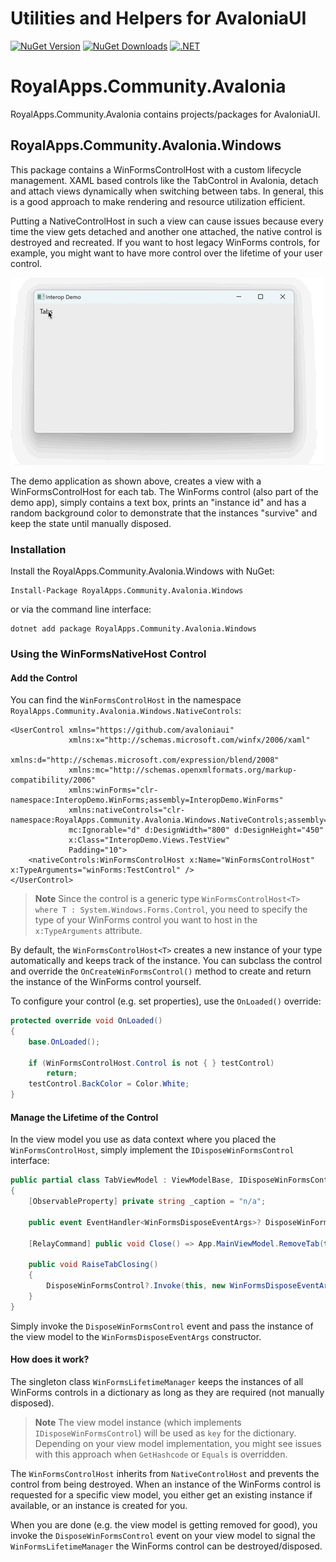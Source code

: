 # Utilities and Helpers for AvaloniaUI

[![NuGet Version](https://img.shields.io/nuget/v/RoyalApps.Community.Avalonia.Windows.svg?style=flat)](https://www.nuget.org/packages/RoyalApps.Community.Avalonia.Windows)
[![NuGet Downloads](https://img.shields.io/nuget/dt/RoyalApps.Community.Avalonia.Windows.svg?color=green)](https://www.nuget.org/packages/RoyalApps.Community.Avalonia.Windows)
[![.NET](https://img.shields.io/badge/.NET-%3E%3D%20%207.0-blueviolet)](https://dotnet.microsoft.com/download)

# RoyalApps.Community.Avalonia
RoyalApps.Community.Avalonia contains projects/packages for AvaloniaUI.

## RoyalApps.Community.Avalonia.Windows
This package contains a WinFormsControlHost with a custom lifecycle management. XAML based controls like the TabControl in Avalonia, detach and attach views dynamically when switching between tabs. In general, this is a good approach to make rendering and resource utilization efficient.

Putting a NativeControlHost in such a view can cause issues because every time the view gets detached and another one attached, the native control is destroyed and recreated. If you want to host legacy WinForms controls, for example, you might want to have more control over the lifetime of your user control.

![InteropDemo](https://raw.githubusercontent.com/royalapplications/royalapps-community-avalonia/main/docs/assets/InteropDemo.gif)

The demo application as shown above, creates a view with a WinFormsControlHost for each tab. The WinForms control (also part of the demo app), simply contains a text box, prints an "instance id" and has a random background color to demonstrate that the instances "survive" and keep the state until manually disposed.

### Installation
Install the RoyalApps.Community.Avalonia.Windows with NuGet:
```
Install-Package RoyalApps.Community.Avalonia.Windows
```
or via the command line interface:
```
dotnet add package RoyalApps.Community.Avalonia.Windows
```

### Using the WinFormsNativeHost Control

#### Add the Control

You can find the `WinFormsControlHost` in the namespace `RoyalApps.Community.Avalonia.Windows.NativeControls`:
```xaml
<UserControl xmlns="https://github.com/avaloniaui"
             xmlns:x="http://schemas.microsoft.com/winfx/2006/xaml"
             xmlns:d="http://schemas.microsoft.com/expression/blend/2008"
             xmlns:mc="http://schemas.openxmlformats.org/markup-compatibility/2006"
             xmlns:winForms="clr-namespace:InteropDemo.WinForms;assembly=InteropDemo.WinForms"
             xmlns:nativeControls="clr-namespace:RoyalApps.Community.Avalonia.Windows.NativeControls;assembly=RoyalApps.Community.Avalonia.Windows"
             mc:Ignorable="d" d:DesignWidth="800" d:DesignHeight="450"
             x:Class="InteropDemo.Views.TestView"
             Padding="10">
    <nativeControls:WinFormsControlHost x:Name="WinFormsControlHost" x:TypeArguments="winForms:TestControl" />
</UserControl>
```

> **Note**
> Since the control is a generic type `WinFormsControlHost<T> where T : System.Windows.Forms.Control`, you need to specify the type of your WinForms control you want to host in the `x:TypeArguments` attribute.

By default, the `WinFormsControlHost<T>` creates a new instance of your type automatically and keeps track of the instance. You can subclass the control and override the `OnCreateWinFormsControl()` method to create and return the instance of the WinForms control yourself.

To configure your control (e.g. set properties), use the `OnLoaded()` override:
```csharp
protected override void OnLoaded()
{
    base.OnLoaded();

    if (WinFormsControlHost.Control is not { } testControl)
        return;
    testControl.BackColor = Color.White;
}
```

#### Manage the Lifetime of the Control
In the view model you use as data context where you placed the `WinFormsControlHost`, simply implement the `IDisposeWinFormsControl` interface:
```csharp
public partial class TabViewModel : ViewModelBase, IDisposeWinFormsControl
{
    [ObservableProperty] private string _caption = "n/a";

    public event EventHandler<WinFormsDisposeEventArgs>? DisposeWinFormsControl;

    [RelayCommand] public void Close() => App.MainViewModel.RemoveTab(this);

    public void RaiseTabClosing()
    {
        DisposeWinFormsControl?.Invoke(this, new WinFormsDisposeEventArgs(this));
    }
}
```
Simply invoke the `DisposeWinFormsControl` event and pass the instance of the view model to the `WinFormsDisposeEventArgs` constructor.

#### How does it work?
The singleton class `WinFormsLifetimeManager` keeps the instances of all WinForms controls in a dictionary as long as they are required (not manually disposed).

> **Note**
> The view model instance (which implements `IDisposeWinFormsControl`) will be used as `key` for the dictionary. Depending on your view model implementation, you might see issues with this approach when `GetHashcode` or `Equals` is overridden.

The `WinFormsControlHost` inherits from `NativeControlHost` and prevents the control from being destroyed. When an instance of the WinForms control is requested for a specific view model, you either get an existing instance if available, or an instance is created for you.

When you are done (e.g. the view model is getting removed for good), you invoke the `DisposeWinFormsControl` event on your view model to signal the `WinFormsLifetimeManager` the WinForms control can be destroyed/disposed.
